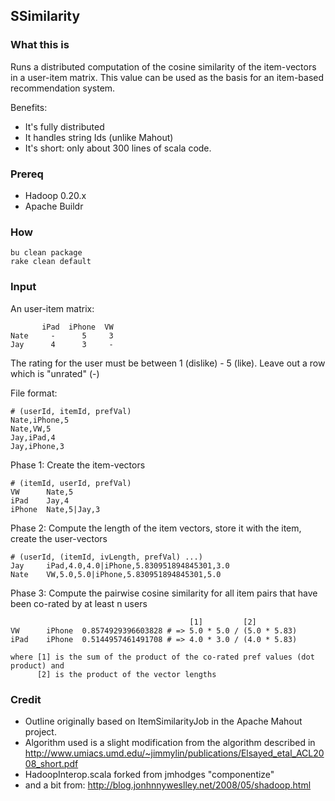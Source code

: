 ## SSimilarity

### What this is 

Runs a distributed computation of the cosine similarity of the item-vectors in a
user-item matrix.  This value can be used as the basis for an item-based
recommendation system.

Benefits:

* It's fully distributed
* It handles string Ids (unlike Mahout)
* It's short: only about 300 lines of scala code. 

### Prereq

* Hadoop 0.20.x
* Apache Buildr

### How

    bu clean package
    rake clean default

### Input

An user-item matrix:

           iPad  iPhone  VW
    Nate     -      5     3
    Jay      4      3     - 

The rating for the user must be between 1 (dislike) - 5 (like). Leave out a row which is "unrated" (-) 

File format:

    # (userId, itemId, prefVal)
    Nate,iPhone,5
    Nate,VW,5
    Jay,iPad,4
    Jay,iPhone,3

Phase 1: Create the item-vectors
  
    # (itemId, userId, prefVal)
    VW      Nate,5
    iPad    Jay,4
    iPhone  Nate,5|Jay,3

Phase 2: Compute the length of the item vectors, store it with the item, create the user-vectors 

    # (userId, (itemId, ivLength, prefVal) ...)
    Jay     iPad,4.0,4.0|iPhone,5.830951894845301,3.0
    Nate    VW,5.0,5.0|iPhone,5.830951894845301,5.0

Phase 3: Compute the pairwise cosine similarity for all item pairs that have been co-rated by at least n users 

                                            [1]         [2]
    VW      iPhone  0.8574929396603828 # => 5.0 * 5.0 / (5.0 * 5.83)
    iPad    iPhone  0.5144957461491708 # => 4.0 * 3.0 / (4.0 * 5.83) 

    where [1] is the sum of the product of the co-rated pref values (dot product) and 
          [2] is the product of the vector lengths 

### Credit

* Outline originally based on ItemSimilarityJob in the Apache Mahout project. 
* Algorithm used is a slight modification from the algorithm described in 
  http://www.umiacs.umd.edu/~jimmylin/publications/Elsayed_etal_ACL2008_short.pdf
* HadoopInterop.scala forked from jmhodges "componentize" 
* and a bit from: http://blog.jonhnnyweslley.net/2008/05/shadoop.html

